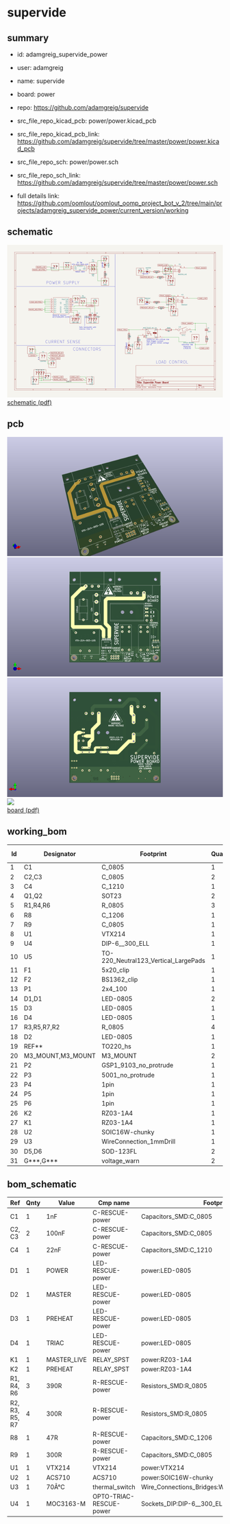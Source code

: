# supervide
 
## summary 
* id: adamgreig_supervide_power
* user: adamgreig
* name: supervide
* board: power
* repo: https://github.com/adamgreig/supervide
* src_file_repo_kicad_pcb: power/power.kicad_pcb
* src_file_repo_kicad_pcb_link: https://github.com/adamgreig/supervide/tree/master/power/power.kicad_pcb


* src_file_repo_sch: power/power.sch
* src_file_repo_sch_link: https://github.com/adamgreig/supervide/tree/master/power/power.sch
* full details link: https://github.com/oomlout/oomlout_oomp_project_bot_v_2/tree/main/projects/adamgreig_supervide_power/current_version/working  

## schematic  
![](working_schematic_600.png)  
[schematic (pdf)](working_schematic.pdf) 






















## pcb  
![](working_3d_600.png) 
![](working_3d_front_600.png)  
![](working_3d_back_600.png)  
![](working_600.png)  
[board (pdf)](working.pdf)  

## working_bom
| Id | Designator | Footprint | Quantity | Designation | Supplier and ref |  | None | 
| --- | --- | --- | --- | --- | --- | --- | --- | 
| 1 | C1 | C_0805 | 1 | 1nF |  |  | [''] | 
| 2 | C2,C3 | C_0805 | 2 | 100nF |  |  | [''] | 
| 3 | C4 | C_1210 | 1 | 22nF |  |  | [''] | 
| 4 | Q1,Q2 | SOT23 | 2 | BC817-40 |  |  | [''] | 
| 5 | R1,R4,R6 | R_0805 | 3 | 390R |  |  | [''] | 
| 6 | R8 | C_1206 | 1 | 47R |  |  | [''] | 
| 7 | R9 | C_0805 | 1 | 300R |  |  | [''] | 
| 8 | U1 | VTX214 | 1 | VTX214 |  |  | [''] | 
| 9 | U4 | DIP-6__300_ELL | 1 | MOC3163-M |  |  | [''] | 
| 10 | U5 | TO-220_Neutral123_Vertical_LargePads | 1 | BTA16-800BRG |  |  | [''] | 
| 11 | F1 | 5x20_clip | 1 | 100mA |  |  | [''] | 
| 12 | F2 | BS1362_clip | 1 | 13A |  |  | [''] | 
| 13 | P1 | 2x4_100 | 1 | CONTROL |  |  | [''] | 
| 14 | D1,D1 | LED-0805 | 2 | POWER |  |  | [''] | 
| 15 | D3 | LED-0805 | 1 | PREHEAT |  |  | [''] | 
| 16 | D4 | LED-0805 | 1 | TRIAC |  |  | [''] | 
| 17 | R3,R5,R7,R2 | R_0805 | 4 | 300R |  |  | [''] | 
| 18 | D2 | LED-0805 | 1 | MASTER |  |  | [''] | 
| 19 | REF** | TO220_hs | 1 | TO220_hs |  |  | [''] | 
| 20 | M3_MOUNT,M3_MOUNT | M3_MOUNT | 2 | VAL** |  |  | [''] | 
| 21 | P2 | GSP1_9103_no_protrude | 1 | MAINS_INLET |  |  | [''] | 
| 22 | P3 | 5001_no_protrude | 1 | LOAD_OUTLET |  |  | [''] | 
| 23 | P4 | 1pin | 1 | +5V |  |  | [''] | 
| 24 | P5 | 1pin | 1 | GND |  |  | [''] | 
| 25 | P6 | 1pin | 1 | I_SENSE |  |  | [''] | 
| 26 | K2 | RZ03-1A4 | 1 | PREHEAT |  |  | [''] | 
| 27 | K1 | RZ03-1A4 | 1 | MASTER_LIVE |  |  | [''] | 
| 28 | U2 | SOIC16W-chunky | 1 | ACS710 |  |  | [''] | 
| 29 | U3 | WireConnection_1mmDrill | 1 | 70Â°C |  |  | [''] | 
| 30 | D5,D6 | SOD-123FL | 2 | MBR2H200SFT1G |  |  | [''] | 
| 31 | G***,G*** | voltage_warn | 2 | LOGO |  |  | [''] | 


## bom_schematic
| Ref | Qnty | Value | Cmp name | Footprint | Description | Vendor | DNP | 
| --- | --- | --- | --- | --- | --- | --- | --- | 
| C1 | 1 | 1nF | C-RESCUE-power | Capacitors_SMD:C_0805 |  |  |  | 
| C2, C3 | 2 | 100nF | C-RESCUE-power | Capacitors_SMD:C_0805 |  |  |  | 
| C4 | 1 | 22nF | C-RESCUE-power | Capacitors_SMD:C_1210 |  |  |  | 
| D1 | 1 | POWER | LED-RESCUE-power | power:LED-0805 |  |  |  | 
| D2 | 1 | MASTER | LED-RESCUE-power | power:LED-0805 |  |  |  | 
| D3 | 1 | PREHEAT | LED-RESCUE-power | power:LED-0805 |  |  |  | 
| D4 | 1 | TRIAC | LED-RESCUE-power | power:LED-0805 |  |  |  | 
| K1 | 1 | MASTER_LIVE | RELAY_SPST | power:RZ03-1A4 |  |  |  | 
| K2 | 1 | PREHEAT | RELAY_SPST | power:RZ03-1A4 |  |  |  | 
| R1, R4, R6 | 3 | 390R | R-RESCUE-power | Resistors_SMD:R_0805 |  |  |  | 
| R2, R3, R5, R7 | 4 | 300R | R-RESCUE-power | Resistors_SMD:R_0805 |  |  |  | 
| R8 | 1 | 47R | R-RESCUE-power | Capacitors_SMD:C_1206 |  |  |  | 
| R9 | 1 | 300R | R-RESCUE-power | Capacitors_SMD:C_0805 |  |  |  | 
| U1 | 1 | VTX214 | VTX214 | power:VTX214 |  |  |  | 
| U2 | 1 | ACS710 | ACS710 | power:SOIC16W-chunky |  |  |  | 
| U3 | 1 | 70Â°C | thermal_switch | Wire_Connections_Bridges:WireConnection_1mmDrill |  |  |  | 
| U4 | 1 | MOC3163-M | OPTO-TRIAC-RESCUE-power | Sockets_DIP:DIP-6__300_ELL |  |  |  | 



